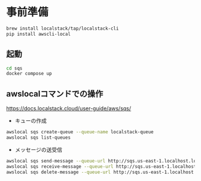 # 事前準備


```sh
brew install localstack/tap/localstack-cli
pip install awscli-local
```

## 起動


```sh
cd sqs
docker compose up
```

## awslocalコマンドでの操作

https://docs.localstack.cloud/user-guide/aws/sqs/

- キューの作成

```sh
awslocal sqs create-queue --queue-name localstack-queue
awslocal sqs list-queues
```

- メッセージの送受信

```sh
awslocal sqs send-message --queue-url http://sqs.us-east-1.localhost.localstack.cloud:4566/000000000000/localstack-queue --message-body "Hello World"
awslocal sqs receive-message --queue-url http://sqs.us-east-1.localhost.localstack.cloud:4566/000000000000/localstack-queue
awslocal sqs delete-message --queue-url http://sqs.us-east-1.localhost.localstack.cloud:4566/000000000000/localstack-queue --receipt-handle <receipt-handle>
```
